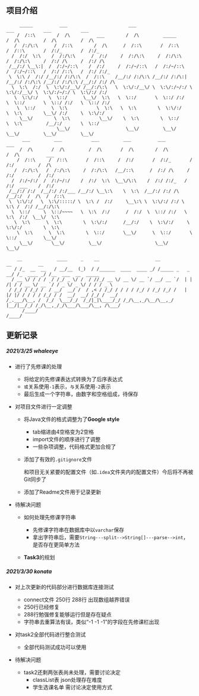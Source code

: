 ## 项目介绍

```
     _____          ___                       ___                         ___           ___           ___     
    /  /::\        /  /\          ___        /  /\         _____         /  /\         /  /\         /  /\    
   /  /:/\:\      /  /::\        /  /\      /  /::\       /  /::\       /  /::\       /  /:/_       /  /:/_   
  /  /:/  \:\    /  /:/\:\      /  /:/     /  /:/\:\     /  /:/\:\     /  /:/\:\     /  /:/ /\     /  /:/ /\  
 /__/:/ \__\:|  /  /:/~/::\    /  /:/     /  /:/~/::\   /  /:/~/::\   /  /:/~/::\   /  /:/ /::\   /  /:/ /:/_ 
 \  \:\ /  /:/ /__/:/ /:/\:\  /  /::\    /__/:/ /:/\:\ /__/:/ /:/\:| /__/:/ /:/\:\ /__/:/ /:/\:\ /__/:/ /:/ /\
  \  \:\  /:/  \  \:\/:/__\/ /__/:/\:\   \  \:\/:/__\/ \  \:\/:/~/:/ \  \:\/:/__\/ \  \:\/:/~/:/ \  \:\/:/ /:/
   \  \:\/:/    \  \::/      \__\/  \:\   \  \::/       \  \::/ /:/   \  \::/       \  \::/ /:/   \  \::/ /:/ 
    \  \::/      \  \:\           \  \:\   \  \:\        \  \:\/:/     \  \:\        \__\/ /:/     \  \:\/:/  
     \__\/        \  \:\           \__\/    \  \:\        \  \::/       \  \:\         /__/:/       \  \::/   
                   \__\/                     \__\/         \__\/         \__\/         \__\/         \__\/    
      ___         ___           ___         ___          ___           ___                                    
     /  /\       /  /\         /  /\       /  /\        /  /\         /  /\          ___                      
    /  /::\     /  /::\       /  /::\     /  /:/       /  /:/_       /  /:/         /  /\                     
   /  /:/\:\   /  /:/\:\     /  /:/\:\   /__/::\      /  /:/ /\     /  /:/         /  /:/                     
  /  /:/~/:/  /  /:/~/:/    /  /:/  \:\  \__\/\:\    /  /:/ /:/_   /  /:/  ___    /  /:/                      
 /__/:/ /:/  /__/:/ /:/___ /__/:/ \__\:\    \  \:\  /__/:/ /:/ /\ /__/:/  /  /\  /  /::\                      
 \  \:\/:/   \  \:\/:::::/ \  \:\ /  /:/     \__\:\ \  \:\/:/ /:/ \  \:\ /  /:/ /__/:/\:\                     
  \  \::/     \  \::/~~~~   \  \:\  /:/      /  /:/  \  \::/ /:/   \  \:\  /:/  \__\/  \:\                    
   \  \:\      \  \:\        \  \:\/:/      /__/:/    \  \:\/:/     \  \:\/:/        \  \:\                   
    \  \:\      \  \:\        \  \::/       \__\/      \  \::/       \  \::/          \__\/                   
     \__\/       \__\/         \__\/                    \__\/         \__\/                                                                

    __             ____     _    __                     __                    __          __                   
   / /_  __  __   / __/__  (_)  / /______  ____  ____ _/ /_____ _   _      __/ /_  ____ _/ /__  ___  __  _____ 
  / __ \/ / / /  / /_/ _ \/ /  / //_/ __ \/ __ \/ __ `/ __/ __ `/  | | /| / / __ \/ __ `/ / _ \/ _ \/ / / / _ \
 / /_/ / /_/ /  / __/  __/ /  / ,< / /_/ / / / / /_/ / /_/ /_/ /   | |/ |/ / / / / /_/ / /  __/  __/ /_/ /  __/
/_.___/\__, /  /_/  \___/_/  /_/|_|\____/_/ /_/\__,_/\__/\__,_/    |__/|__/_/ /_/\__,_/_/\___/\___/\__, /\___/ 
      /____/                                                                                      /____/       
```



## 更新记录

##### 2021/3/25 whaleeye

* 进行了先修课的处理

  + 将给定的先修课表达式转换为了后序表达式
  + `或`关系使用`-1`表示，`与`关系使用`-2`表示
  + 最后生成一个字符串，由数字和空格组成，待保存

* 对项目文件进行一定调整

  * 将Java文件的格式调整为了**Google style**

    + tab缩进由4空格变为2空格
    + import文件的顺序进行了调整
    + 一些杂项调整，代码格式更加合规了

  * 添加了有效的`.gitignore`文件

    和项目无关紧要的配置文件（如`.idea`文件夹内的配置文件）今后将不再被Git同步了

  + 添加了Readme文件用于记录更新

* 待解决问题

  * 如何处理先修课字符串
    * 先修课字符串在数据库中以`varchar`保存
    * 拿出字符串后，需要`String---split-->String[]---parse-->int`，是否存在更简单方法

  * **Task3**的规划


##### 2021/3/30 konata

* 对上次更新的代码部分进行数据库连接测试

  + connect文件 250行 288行 出现数组越界错误
  + 250行已经修复
  + 288行勉强修复能够运行但是存在疑点
  + 字符串去重算法有误，类似“-1 -1 -1”的字段在先修课栏出现

* 对task2全部代码进行整合测试
  + 全部代码测试成功可以使用

* 待解决问题
  + task2还剩两张表尚未处理，需要讨论决定
    + classList表 json处理存在难度
    + 学生选课名单 需讨论决定使用方式